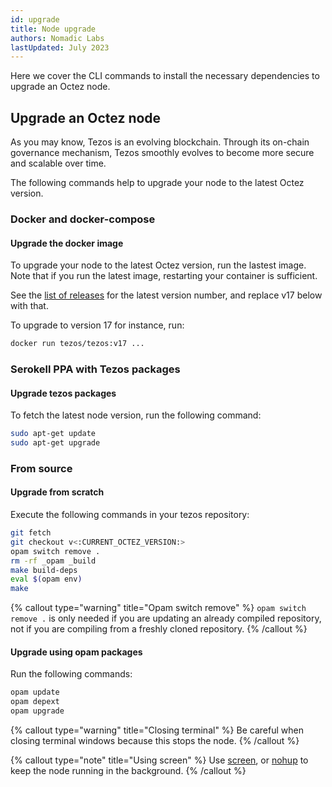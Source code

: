 ```yaml
---
id: upgrade
title: Node upgrade
authors: Nomadic Labs
lastUpdated: July 2023
---
```


Here we cover the CLI commands to install the necessary dependencies to upgrade an Octez node.

## Upgrade an Octez node

As you may know, Tezos is an evolving blockchain. Through its on-chain governance mechanism, Tezos smoothly evolves to become more secure and scalable
over time.

The following commands help to upgrade your node to the latest Octez version.

### Docker and docker-compose

#### Upgrade the docker image

To upgrade your node to the latest Octez version, run the lastest image. Note that if you run the latest image, restarting your container is sufficient.

See the [list of releases](https://tezos.gitlab.io/releases/releases.html) for the latest version number, and replace v17 below with that. 

To upgrade to version 17 for instance, run:

```bash
docker run tezos/tezos:v17 ...
```

### Serokell PPA with Tezos packages

#### Upgrade tezos packages

To fetch the latest node version, run the following command:

```bash
sudo apt-get update
sudo apt-get upgrade
```

### From source

#### Upgrade from scratch

Execute the following commands in your tezos repository:

```bash
git fetch
git checkout v<:CURRENT_OCTEZ_VERSION:>
opam switch remove .
rm -rf _opam _build
make build-deps
eval $(opam env)
make
```

{% callout type="warning" title="Opam switch remove" %}
`opam switch remove .` is only needed if you are updating an already compiled repository, not if you are compiling from a freshly cloned repository.
{% /callout %}

#### Upgrade using opam packages

Run the following commands:

```bash
opam update
opam depext
opam upgrade
```

{% callout type="warning" title="Closing terminal" %}
Be careful when closing terminal windows because this stops the node.
{% /callout %}

{% callout type="note" title="Using screen" %}
Use [screen](https://doc.ubuntu-fr.org/screen), or [nohup](https://www.computerhope.com/unix/unohup.htm) to keep the node running in the background.
{% /callout %}

